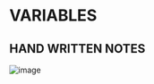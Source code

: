 # VARIABLES
## HAND WRITTEN NOTES 
![image](https://github.com/KORENAGARAJU/js-Practice/assets/116665709/88caa7a3-a3ae-4207-b3cb-c6e8fbd95375)

